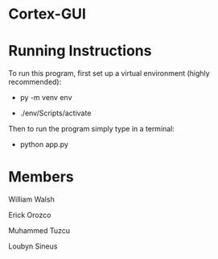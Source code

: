 # Cortex-GUI

# Running Instructions

To run this program, first set up a virtual environment (highly recommended):

- py -m venv env

- ./env/Scripts/activate

Then to run the program simply type in a terminal:

- python app.py

# Members
William Walsh

Erick Orozco

Muhammed Tuzcu

Loubyn Sineus
